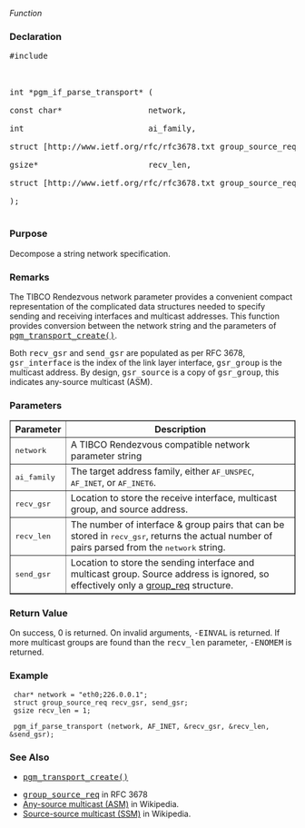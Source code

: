 _Function_
### Declaration ###
<pre>
#include <pgm/pgm.h><br>
<br>
int *pgm_if_parse_transport* (<br>
const char*                  network,<br>
int                          ai_family,<br>
struct [http://www.ietf.org/rfc/rfc3678.txt group_source_req]*     recv_gsr,<br>
gsize*                       recv_len,<br>
struct [http://www.ietf.org/rfc/rfc3678.txt group_source_req]*     send_gsr<br>
);<br>
</pre>

### Purpose ###
Decompose a string network specification.

### Remarks ###
The TIBCO Rendezvous network parameter provides a convenient compact representation of the complicated data structures needed to specify sending and receiving interfaces and multicast addresses.  This function provides conversion between the network string and the parameters of <tt><a href='OpenPgmCReferencePgmTransportCreate.md'>pgm_transport_create()</a></tt>.

Both <tt>recv_gsr</tt> and <tt>send_gsr</tt> are populated as per RFC 3678, <tt>gsr_interface</tt> is the index of the link layer interface, <tt>gsr_group</tt> is the multicast address.  By design, <tt>gsr_source</tt> is a copy of <tt>gsr_group</tt>, this indicates any-source multicast (ASM).

### Parameters ###

<table cellpadding='5' border='1' cellspacing='0'>
<tr>
<th>Parameter</th>
<th>Description</th>
</tr>
<tr>
<td><tt>network</tt></td>
<td>A TIBCO Rendezvous compatible network parameter string</td>
</tr><tr>
<td><tt>ai_family</tt></td>
<td>The target address family, either <tt>AF_UNSPEC</tt>, <tt>AF_INET</tt>, or <tt>AF_INET6</tt>.</td>
</tr><tr>
<td><tt>recv_gsr</tt></td>
<td>Location to store the receive interface, multicast group, and source address.</td>
</tr><tr>
<td><tt>recv_len</tt></td>
<td>The number of interface & group pairs that can be stored in <tt>recv_gsr</tt>, returns the actual number of pairs parsed from the <tt>network</tt> string.</td>
</tr><tr>
<td><tt>send_gsr</tt></td>
<td>Location to store the sending interface and multicast group.  Source address is ignored, so effectively only a <a href='http://www.ietf.org/rfc/rfc3678.txt'>group_req</a> structure.</td>
</tr>
</table>


### Return Value ###
On success, 0 is returned.  On invalid arguments, <tt>-EINVAL</tt> is returned.  If more multicast groups are found than the <tt>recv_len</tt> parameter, <tt>-ENOMEM</tt> is returned.

### Example ###
```
 char* network = "eth0;226.0.0.1";
 struct group_source_req recv_gsr, send_gsr;
 gsize recv_len = 1;
 
 pgm_if_parse_transport (network, AF_INET, &recv_gsr, &recv_len, &send_gsr);
```

### See Also ###
  * <tt><a href='OpenPgmCReferencePgmTransportCreate.md'>pgm_transport_create()</a></tt><br>
<ul><li><tt><a href='http://www.ietf.org/rfc/rfc3678.txt'>group_source_req</a></tt> in RFC 3678<br>
</li><li><a href='http://en.wikipedia.org/wiki/Any-source_multicast'>Any-source multicast (ASM)</a> in Wikipedia.<br>
</li><li><a href='http://en.wikipedia.org/wiki/Source-specific_multicast'>Source-source multicast (SSM)</a> in Wikipedia.